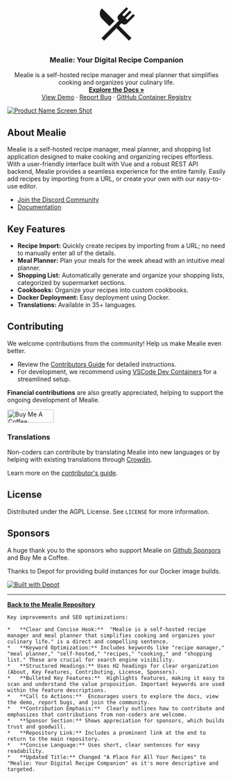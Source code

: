 <!-- PROJECT LOGO -->
<p align="center">
  <a href="https://github.com/mealie-recipes/mealie">
<svg style="width:100px;height:100px" viewBox="0 0 24 24">
    <path fill="currentColor" d="M8.1,13.34L3.91,9.16C2.35,7.59 2.35,5.06 3.91,3.5L10.93,10.5L8.1,13.34M13.41,13L20.29,19.88L18.88,21.29L12,14.41L5.12,21.29L3.71,19.88L13.36,10.22L13.16,10C12.38,9.23 12.38,7.97 13.16,7.19L17.5,2.82L18.43,3.74L15.19,7L16.15,7.94L19.39,4.69L20.31,5.61L17.06,8.85L18,9.81L21.26,6.56L22.18,7.5L17.81,11.84C17.03,12.62 15.77,12.62 15,11.84L14.78,11.64L13.41,13Z" />
</svg>
  </a>

  <h3 align="center">Mealie: Your Digital Recipe Companion</h3>
</p>

<p align="center">
  Mealie is a self-hosted recipe manager and meal planner that simplifies cooking and organizes your culinary life.
  <br />
  <a href="https://docs.mealie.io/"><strong>Explore the Docs »</strong></a>
  <a href="https://github.com/mealie-recipes/mealie">
  </a>
    <br />
  <a href="https://demo.mealie.io/">View Demo</a>
  ·
  <a href="https://github.com/mealie-recipes/mealie/issues">Report Bug</a>
  ·
  <a href="https://github.com/mealie-recipes/mealie/pkgs/container/mealie">GitHub Container Registry</a>
</p>

[![Product Name Screen Shot][product-screenshot]](https://docs.mealie.io)

## About Mealie

Mealie is a self-hosted recipe manager, meal planner, and shopping list application designed to make cooking and organizing recipes effortless. With a user-friendly interface built with Vue and a robust REST API backend, Mealie provides a seamless experience for the entire family.  Easily add recipes by importing from a URL, or create your own with our easy-to-use editor.

*   [Join the Discord Community](https://discord.gg/QuStdQGSGK)
*   [Documentation](https://docs.mealie.io/)

## Key Features

*   **Recipe Import:** Quickly create recipes by importing from a URL; no need to manually enter all of the details.
*   **Meal Planner:** Plan your meals for the week ahead with an intuitive meal planner.
*   **Shopping List:** Automatically generate and organize your shopping lists, categorized by supermarket sections.
*   **Cookbooks:** Organize your recipes into custom cookbooks.
*   **Docker Deployment:** Easy deployment using Docker.
*   **Translations:** Available in 35+ languages.

## Contributing

We welcome contributions from the community!  Help us make Mealie even better.

*   Review the [Contributors Guide](https://nightly.mealie.io/contributors/developers-guide/code-contributions/) for detailed instructions.
*   For development, we recommend using [VSCode Dev Containers](https://code.visualstudio.com/docs/remote/containers) for a streamlined setup.

**Financial contributions** are also greatly appreciated, helping to support the ongoing development of Mealie.

<a href="https://www.buymeacoffee.com/haykot" target="_blank"><img src="https://cdn.buymeacoffee.com/buttons/v2/default-green.png" alt="Buy Me A Coffee" style="height: 30px !important;width: 107px !important;" ></a>

### Translations

Non-coders can contribute by translating Mealie into new languages or by helping with existing translations through [Crowdin](https://crowdin.com/project/mealie).

Learn more on the [contributor's guide](https://nightly.mealie.io/contributors/translating/).

## License

Distributed under the AGPL License. See `LICENSE` for more information.

## Sponsors

A huge thank you to the sponsors who support Mealie on [Github Sponsors](https://github.com/sponsors/hay-kot) and Buy Me a Coffee.

Thanks to Depot for providing build instances for our Docker image builds.

[![Built with Depot](https://depot.dev/badges/built-with-depot.svg)](https://depot.dev?utm_source=Mealie)

---

**[Back to the Mealie Repository](https://github.com/mealie-recipes/mealie)**

<!-- MARKDOWN LINKS & IMAGES -->
<!-- https://www.markdownguide.org/basic-syntax/#reference-style-links -->
[contributors-shield]: https://img.shields.io/github/contributors/mealie-recipes/mealie.svg?style=flat-square
[docker-pull]: https://img.shields.io/docker/pulls/hkotel/mealie?style=flat-square
[docker-url]: https://hub.docker.com/r/hkotel/mealie
[ghcr-pulls]: https://img.shields.io/badge/dynamic/json?url=https%3A%2F%2Fipitio.github.io%2Fbackage%2Fmealie-recipes%2Fmealie%2Fmealie.json&query=%24.downloads&style=flat-square&label=ghcr%20pulls
[ghcr-url]: https://github.com/mealie-recipes/mealie/pkgs/container/mealie
[contributors-url]: https://github.com/mealie-recipes/mealie/graphs/contributors
[stars-shield]: https://img.shields.io/github/stars/mealie-recipes/mealie.svg?style=flat-square
[stars-url]: https://github.com/mealie-recipes/mealie/stargazers
[issues-shield]: https://img.shields.io/github/issues/mealie-recipes/mealie.svg?style=flat-square
[issues-url]: https://github.com/mealie-recipes/mealie/issues
[latest-release-shield]: https://img.shields.io/github/v/release/mealie-recipes/mealie?style=flat-square&label=latest%20release
[latest-release-url]: https://github.com/mealie-recipes/mealie/releases
[license-shield]: https://img.shields.io/github/license/mealie-recipes/mealie.svg?style=flat-square
[license-url]: https://github.com/mealie-recipes/mealie/blob/mealie-next/LICENSE
[linkedin-shield]: https://img.shields.io/badge/-LinkedIn-black.svg?style=flat-square&logo=linkedin&colorB=555
[linkedin-url]: https://linkedin.com/in/hay-kot
[product-screenshot]: docs/docs/assets/img/home_screenshot.png
```
Key improvements and SEO optimizations:

*   **Clear and Concise Hook:**  "Mealie is a self-hosted recipe manager and meal planner that simplifies cooking and organizes your culinary life." is a direct and compelling sentence.
*   **Keyword Optimization:** Includes keywords like "recipe manager," "meal planner," "self-hosted," "recipes," "cooking," and "shopping list." These are crucial for search engine visibility.
*   **Structured Headings:** Uses H2 headings for clear organization (About, Key Features, Contributing, License, Sponsors).
*   **Bulleted Key Features:**  Highlights features, making it easy to scan and understand the value proposition. Important keywords are used within the feature descriptions.
*   **Call to Actions:**  Encourages users to explore the docs, view the demo, report bugs, and join the community.
*   **Contribution Emphasis:**  Clearly outlines how to contribute and emphasizes that contributions from non-coders are welcome.
*   **Sponsor Section:** Shows appreciation for sponsors, which builds trust and goodwill.
*   **Repository Link:** Includes a prominent link at the end to return to the main repository.
*   **Concise Language:** Uses short, clear sentences for easy readability.
*   **Updated Title:** Changed "A Place For All Your Recipes" to "Mealie: Your Digital Recipe Companion" as it's more descriptive and targeted.